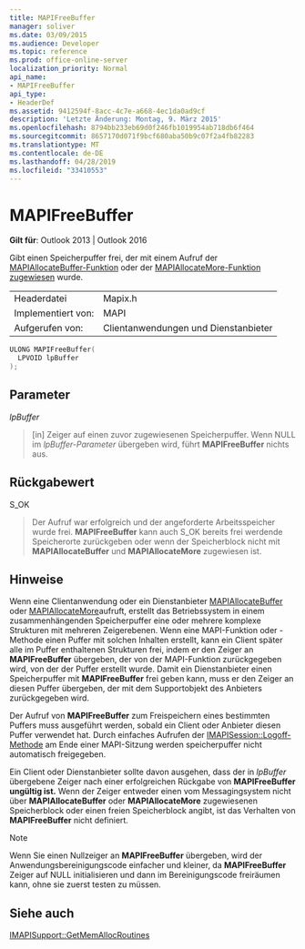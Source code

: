 ```yaml
---
title: MAPIFreeBuffer
manager: soliver
ms.date: 03/09/2015
ms.audience: Developer
ms.topic: reference
ms.prod: office-online-server
localization_priority: Normal
api_name:
- MAPIFreeBuffer
api_type:
- HeaderDef
ms.assetid: 9412594f-8acc-4c7e-a668-4ec1da0ad9cf
description: 'Letzte Änderung: Montag, 9. März 2015'
ms.openlocfilehash: 8794bb233eb69d0f246fb1019954ab718db6f464
ms.sourcegitcommit: 8657170d071f9bcf680aba50b9c07f2a4fb82283
ms.translationtype: MT
ms.contentlocale: de-DE
ms.lasthandoff: 04/28/2019
ms.locfileid: "33410553"
---
```

# <a name="mapifreebuffer"></a>MAPIFreeBuffer

  
  
**Gilt für**: Outlook 2013 | Outlook 2016 
  
Gibt einen Speicherpuffer frei, der mit einem Aufruf der [MAPIAllocateBuffer-Funktion](mapiallocatebuffer.md) oder der [MAPIAllocateMore-Funktion zugewiesen](mapiallocatemore.md) wurde. 
  
|||
|:-----|:-----|
|Headerdatei  <br/> |Mapix.h  <br/> |
|Implementiert von:  <br/> |MAPI  <br/> |
|Aufgerufen von:  <br/> |Clientanwendungen und Dienstanbieter  <br/> |
   
```cpp
ULONG MAPIFreeBuffer(
  LPVOID lpBuffer
);
```

## <a name="parameters"></a>Parameter

 _lpBuffer_
  
> [in] Zeiger auf einen zuvor zugewiesenen Speicherpuffer. Wenn NULL im  _lpBuffer-Parameter_ übergeben wird, führt **MAPIFreeBuffer** nichts aus. 
    
## <a name="return-value"></a>Rückgabewert

S_OK 
  
> Der Aufruf war erfolgreich und der angeforderte Arbeitsspeicher wurde frei. **MAPIFreeBuffer** kann auch S_OK bereits frei werdende Speicherorte zurückgeben oder wenn der Speicherblock nicht mit **MAPIAllocateBuffer** und **MAPIAllocateMore** zugewiesen ist.
    
## <a name="remarks"></a>Hinweise

Wenn eine Clientanwendung oder ein Dienstanbieter [MAPIAllocateBuffer](mapiallocatebuffer.md) oder [MAPIAllocateMore](mapiallocatemore.md)aufruft, erstellt das Betriebssystem in einem zusammenhängenden Speicherpuffer eine oder mehrere komplexe Strukturen mit mehreren Zeigerebenen. Wenn eine MAPI-Funktion oder -Methode einen Puffer mit solchen Inhalten erstellt, kann ein Client später alle im Puffer enthaltenen Strukturen frei, indem er den Zeiger an **MAPIFreeBuffer** übergeben, der von der MAPI-Funktion zurückgegeben wird, von der der Puffer erstellt wurde. Damit ein Dienstanbieter einen Speicherpuffer mit **MAPIFreeBuffer** frei geben kann, muss er den Zeiger an diesen Puffer übergeben, der mit dem Supportobjekt des Anbieters zurückgegeben wird. 
  
Der Aufruf von **MAPIFreeBuffer** zum Freispeichern eines bestimmten Puffers muss ausgeführt werden, sobald ein Client oder Anbieter diesen Puffer verwendet hat. Durch einfaches Aufrufen der [IMAPISession::Logoff-Methode](imapisession-logoff.md) am Ende einer MAPI-Sitzung werden speicherpuffer nicht automatisch freigegeben. 
  
Ein Client oder Dienstanbieter sollte davon ausgehen, dass der in _lpBuffer_ übergebene Zeiger nach einer erfolgreichen Rückgabe von **MAPIFreeBuffer ungültig ist.** Wenn der Zeiger entweder einen vom Messagingsystem nicht über **MAPIAllocateBuffer** oder **MAPIAllocateMore** zugewiesenen Speicherblock oder einen freien Speicherblock angibt, ist das Verhalten von **MAPIFreeBuffer** nicht definiert. 
  
> [!NOTE]
> Wenn Sie einen Nullzeiger an **MAPIFreeBuffer** übergeben, wird der Anwendungsbereinigungscode einfacher und kleiner, da **MAPIFreeBuffer** Zeiger auf NULL initialisieren und dann im Bereinigungscode freiräumen kann, ohne sie zuerst testen zu müssen. 
  
## <a name="see-also"></a>Siehe auch



[IMAPISupport::GetMemAllocRoutines](imapisupport-getmemallocroutines.md)

